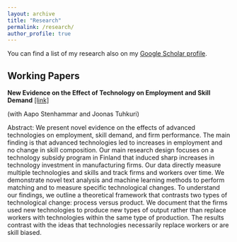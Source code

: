 ```yaml
---
layout: archive
title: "Research"
permalink: /research/
author_profile: true
---
```


You can find a list of my research also on my [Google Scholar profile](https://scholar.google.fi/citations?user=BWlNAqgAAAAJ&hl=en "Google Scholar"). 


## Working Papers

**New Evidence on the Effect of Technology on Employment and Skill Demand** [[link]](https://papers.ssrn.com/sol3/papers.cfm?abstract_id=4081625)

(with Aapo Stenhammar and Joonas Tuhkuri)

Abstract: We present novel evidence on the effects of advanced technologies on employment, skill demand, and firm performance. The main finding is that advanced technologies led to increases in employment and no change in skill composition. Our main research design focuses on a technology subsidy program in Finland that induced sharp increases in technology investment in manufacturing firms. Our data directly measure multiple technologies and skills and track firms and workers over time. We demonstrate novel text analysis and machine learning methods to perform matching and to measure specific technological changes. To understand our findings, we outline a theoretical framework that contrasts two types of technological change: process versus product. We document that the firms used new technologies to produce new types of output rather than replace workers with technologies within the same type of production. The results contrast with the ideas that technologies necessarily replace workers or are skill biased.
